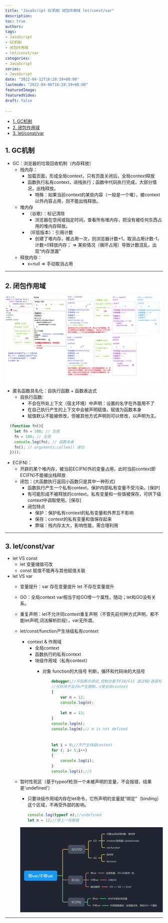```yaml
---
title: "JavaScript GC机制 闭包作用域 let/const/var"
description:
toc: true
authors:
tags:
- JavaScript
- GC机制
- 闭包作用域
- let/const/var
categories:
- JavaScript
series:
- JavaScript
date: "2022-04-12T16:28:39+08:00"
lastmode: "2022-04-06T16:28:39+08:00"
featuredImage:
featuredVideo:
draft: false

---
```


- [1. GC机制](#1-gc机制)
- [2. 闭包作用域](#2-闭包作用域)
- [3. let/const/var](#3-letconstvar)

## 1. GC机制

- GC：浏览器的垃圾回收机制（内存释放）
  - 栈内存：
    - 加载页面，形成全局context，只有页面关闭后，全局context释放
    - 函数执行私有context，进栈执行；函数中代码执行完成，大部分情况，出栈释放。
      - 特殊：如果当前context的某些内容（一般是一个堆），被context以外内容占用，则不能出栈释放。
  - 堆内存
    - （谷歌）：标记清除
      - 浏览器在空闲或指定时间，查看所有堆内存，把没有被任何东西占用的堆内存释放。
    - （IE低版本）：引用计数
      - 创建了堆内存，被占用一次，则浏览器计数+1，取消占用计数-1，计数=0释放内存； => 某些情况（循环占用）导致计数混乱，出现“内存泄漏”
  - 释放内存：
    - x=null => 手动取消占用

---

## 2. 闭包作用域

![闭包案例](https://github.com/MarginLon/theImages/blob/master/%E9%97%AD%E5%8C%85%E6%A1%88%E4%BE%8B.png?raw=true)

- 匿名函数具名化：自执行函数 + 函数表达式
  - 自执行函数:
    - 不会在所处上下文（宿主环境）中声明：设置的名字在外面用不了
    - 在自己执行产生的上下文中会被声明赋值，赋值为函数本身
    - 赋值默认不能被修改，但被其他方式声明则可以修改，以声明为主。

```js
  (function fn(){
    let fn = 100; // 生效
    fn = 100; // 无效
    console.log(fn); // 函数本身
    fn(); // arguments.callee() 递归
  })();
```

- EC(FN)：
  - 开辟的某个堆内存，被当前EC(FN)外的变量占用，此时当前context即EC(FN)不能被出栈释放
  - 闭包：(大函数执行返回小函数只是其中一种形式)
    - 函数执行产生一个私有context，保护内部私有变量不受污染。[保护]
    - 有可能形成不被释放的context，私有变量和一些值被保存，可供下级context中调取使用。[保存]
    - 闭包特点
      - 保护：保护私有context的私有变量和外界互不影响
      - 保存：context的私有变量和值保存起来
      - 弊端：栈内存太大，影响性能，需合理利用

---

## 3. let/const/var

- let VS const
  - let 变量储值可改
  - const 赋值不能再与其他赋值关联
- let VS var
  - 变量提升：var 存在变量提升 let 不存在变量提升
  - GO：全局context var相当于给GO增一个属性，随动；let和GO没有关系。
  - 重复声明：let不允许同context重复声明（不管先前何种方式声明，都不能let声明,词法解析阶段），var无所谓。
  - let/const/function产生块级私有context
    - context & 作用域
      - 全局context
      - 函数执行的私有context
      - 块级作用域（私有context）
        - 对象 function的大括号 判断，循环和代码块的大括号

          ```js
              debugger;//开启断点调试,控制台基于F10/F11 逐过程/逐语句 控制执行
              //代码块不会对n产生限制，n使全局context
              {
                  var n = 12;
                  console.log(n);

                  let m = 13;
              }
              console.log(n);
              console.log(m);// m is not defined


              let i = 0;//不产生块级context
              for (; i< 5;i++)
              {
                  console.log(i);
              }
              console.log(i);//5
          ```

  - 暂时性死区（基于typeof检测一个未被声明的变量，不会报错，结果是'undefined'）
    - 只要块级作用域内存在let命令，它所声明的变量就“绑定”（binding）这个区域，不再受外部的影响。

        ```js
        console.log(typeof n);//undefined
        let n = 12;//使上一句报错 
        ```

    ![var](https://github.com/MarginLon/theImages/blob/master/var%E5%8F%98%E9%87%8F.png?raw=true)

---
